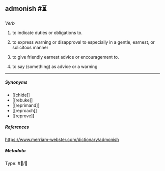 ## admonish #⏳ 

_Verb_

1. to indicate duties or obligations to. 
	
2. to express warning or disapproval to especially in a gentle, earnest, or solicitous manner

3. to give friendly earnest advice or encouragement to.

4. to say (something) as advice or a warning

___
##### Synonyms 

-   [[chide]]
-   [[rebuke]]
-   [[reprimand]]
-   [[reproach]]
-   [[reprove]]

##### References 

https://www.merriam-webster.com/dictionary/admonish

##### Metadata

Type: #💬/💬 